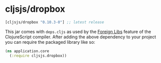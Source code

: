 # cljsjs/dropbox

[](dependency)
```clojure
[cljsjs/dropbox "0.10.3-0"] ;; latest release
```
[](/dependency)

This jar comes with `deps.cljs` as used by the [Foreign Libs][flibs] feature
of the ClojureScript compiler. After adding the above dependency to your project
you can require the packaged library like so:

```clojure
(ns application.core
  (:require cljsjs.dropbox))
```

[flibs]: https://clojurescript.org/reference/packaging-foreign-deps
